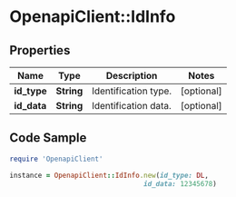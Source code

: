 # OpenapiClient::IdInfo

## Properties

Name | Type | Description | Notes
------------ | ------------- | ------------- | -------------
**id_type** | **String** | Identification type. | [optional] 
**id_data** | **String** | Identification data. | [optional] 

## Code Sample

```ruby
require 'OpenapiClient'

instance = OpenapiClient::IdInfo.new(id_type: DL,
                                 id_data: 12345678)
```


